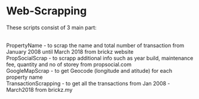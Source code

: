 # Web-Scrapping
These scripts consist of 3 main part:

<br>PropertyName - to scrap the name and total number of transaction from January 2008 until March 2018 from brickz website
<br>PropSocialScrap - to scrapp additional info such as year build, maintenance fee, quantity and no of storey from propsocial.com
<br>GoogleMapScrap - to get Geocode (longitude and atitude) for each property name
<br>TransactionScrapping - to get all the transactions from Jan 2008 -March2018 from brickz.my
